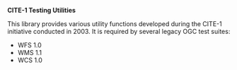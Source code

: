 __CITE-1 Testing Utilities__

This library provides various utility functions developed during the CITE-1 
initiative conducted in 2003. It is required by several legacy OGC test suites:

* WFS 1.0
* WMS 1.1
* WCS 1.0
